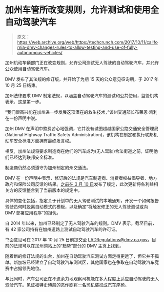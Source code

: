 # 加州车管所改变规则，允许测试和使用全自动驾驶汽车

> 原文：<https://web.archive.org/web/https://techcrunch.com/2017/10/11/california-dmv-changes-rules-to-allow-testing-and-use-of-fully-autonomous-vehicles/>

加州机动车辆部门正在改变规则，允许公司测试无人驾驶的自动驾驶汽车，并允许公众使用自动驾驶汽车。

DMV 发布了其法规的修订版，并开始了为期 15 天的公众意见征询期，于 2017 年 10 月 25 日结束。

加州法律要求 DMV 制定法规，以涵盖自动驾驶汽车的测试和公共使用，监管机构表示，这是第一步。

“我们很高兴能在加州进一步发展这项潜在的救生技术，”该州交通部长布莱恩·凯利在一份声明中说。

加州 DMV 在声明中煞费苦心地强调，它并没有试图超越国家公路交通安全管理局(National Highway Traffic Safety Administration)，该机构在制定和执行联邦机动车安全标准方面拥有最终发言权。

相反，加州法规将要求制造商在他们的汽车成为(无人驾驶)合法街道之前，证明他们已经达到联邦安全标准。

制造商仍然必须遵守为加州制定的州交通法。

DMV 在一份声明中表示，修订后的法规是汽车制造商、消费者权益倡导者、地方政府和保险公司反馈的结果。[之前在 3 月 10 日](https://web.archive.org/web/20220901055150/https://www.dmv.ca.gov/portal/dmv/detail/pubs/newsrel/2017/2017_18)发布了规定，此次更新将各利益相关方的反馈整合到了当前版本的规定中。

具体的变化包括，指定关于计划中的无人驾驶测试的本地通知，开发一个如何报告驾驶员何时脱离自动模式的模板，以及确定“将触发修正的无人驾驶测试或向 DMV 部署应用程序”的担忧。

自 2014 年以来，加州已经制定了无人驾驶汽车的规则。DMV 表示，截至目前，有 42 家公司持有在加州道路上测试自动驾驶汽车的许可证。

书面意见可在 2017 年 10 月 25 日前提交至 LADRegulations@dmv.ca.gov。目前的法规可以在加州网站上的“趋势”部分的 DMV 主页上找到。

随着新的修订法规的出台，加州在自动驾驶汽车测试方面走得更远了，但它并不孤单。新加坡已经建立了自动驾驶汽车测试区，其他国家也在争取在自动驾驶汽车竞赛中占据领先地位。

与此同时，汽车公司正在不遗余力地观察司机能在多大程度上适应自动驾驶的无人驾驶汽车。见证福特史诗般的恶作剧[将一名司机装扮成汽车座椅](https://web.archive.org/web/20220901055150/https://beta.techcrunch.com/2017/09/13/ford-disguised-a-man-as-a-car-seat-to-research-autonomous-driving/)。